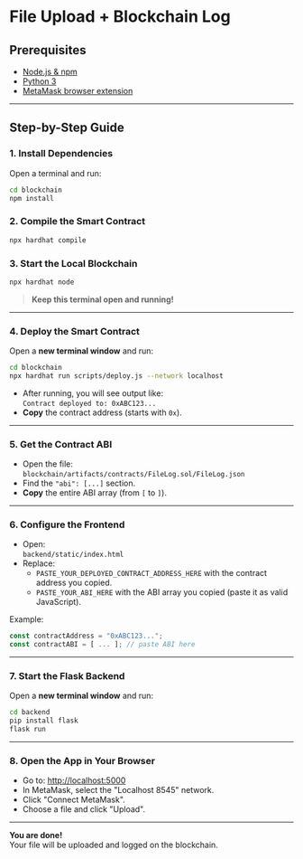 # File Upload + Blockchain Log

## Prerequisites

- [Node.js & npm](https://nodejs.org/)
- [Python 3](https://www.python.org/)
- [MetaMask browser extension](https://metamask.io/)

---

## Step-by-Step Guide

### 1. Install Dependencies

Open a terminal and run:

```bash
cd blockchain
npm install
```

### 2. Compile the Smart Contract

```bash
npx hardhat compile
```

### 3. Start the Local Blockchain

```bash
npx hardhat node
```
> **Keep this terminal open and running!**

---

### 4. Deploy the Smart Contract

Open a **new terminal window** and run:

```bash
cd blockchain
npx hardhat run scripts/deploy.js --network localhost
```

- After running, you will see output like:  
  `Contract deployed to: 0xABC123...`
- **Copy** the contract address (starts with `0x`).

---

### 5. Get the Contract ABI

- Open the file:  
  `blockchain/artifacts/contracts/FileLog.sol/FileLog.json`
- Find the `"abi": [...]` section.
- **Copy** the entire ABI array (from `[` to `]`).

---

### 6. Configure the Frontend

- Open:  
  `backend/static/index.html`
- Replace:
  - `PASTE_YOUR_DEPLOYED_CONTRACT_ADDRESS_HERE` with the contract address you copied.
  - `PASTE_YOUR_ABI_HERE` with the ABI array you copied (paste it as valid JavaScript).

Example:
```js
const contractAddress = "0xABC123...";
const contractABI = [ ... ]; // paste ABI here
```

---

### 7. Start the Flask Backend

Open a **new terminal window** and run:

```bash
cd backend
pip install flask
flask run
```

---

### 8. Open the App in Your Browser

- Go to: [http://localhost:5000](http://localhost:5000)
- In MetaMask, select the "Localhost 8545" network.
- Click "Connect MetaMask".
- Choose a file and click "Upload".

---

**You are done!**  
Your file will be uploaded and logged on the blockchain.
